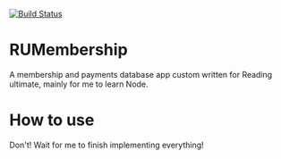 [![Build Status](https://travis-ci.org/Mayjest/RUMembership.svg?branch=master)](https://travis-ci.org/Mayjest/RUMembership)

# RUMembership
A membership and payments database app custom written for Reading ultimate, mainly for me to learn Node.

# How to use
Don't!
Wait for me to finish implementing everything!
